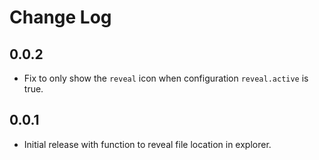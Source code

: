 # Change Log

## 0.0.2

- Fix to only show the `reveal` icon when configuration `reveal.active` is true.

## 0.0.1

- Initial release with function to reveal file location in explorer.